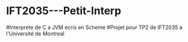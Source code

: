 # IFT2035---Petit-Interp

#Interprete de C a JVM ecris en Scheme
#Projet pour TP2 de IFT2035 a l'Université de Montreal
